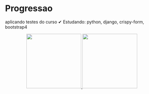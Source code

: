 # Progressao
aplicando testes do curso ✔
Estudando: python, django, crispy-form, bootstrap4

<div align="center">
  <a href="https://github.com/amarantejoacil">
  <img height="180em" src="https://github-readme-stats.vercel.app/api?username=amarantejoacil&show_icons=true&theme=dracula&include_all_commits=true&count_private=true"/>
  <img height="180em" src="https://github-readme-stats.vercel.app/api/top-langs/?username=amarantejoacil&layout=compact&langs_count=7&theme=dracula"/>
</div>
